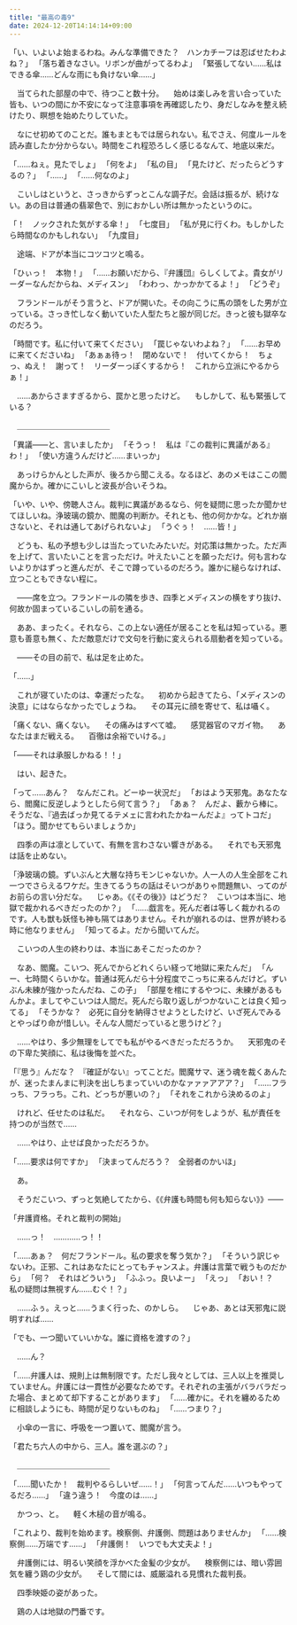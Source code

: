 ```yaml
---
title: "最高の毒9"
date: 2024-12-20T14:14:14+09:00
---
```

「い、いよいよ始まるわね。みんな準備できた？　ハンカチーフは忍ばせたわよね？」
「落ち着きなさい。リボンが曲がってるわよ」
「緊張してない……私はできる傘……どんな雨にも負けない傘……」

　当てられた部屋の中で、待つこと数十分。
　始めは楽しみを言い合っていた皆も、いつの間にか不安になって注意事項を再確認したり、身だしなみを整え続けたり、瞑想を始めたりしていた。

　なにせ初めてのことだ。誰もまともでは居られない。私でさえ、何度ルールを読み直したか分からない。時間をこれ程恐ろしく感じるなんて、地底以来だ。

「……ねぇ。見たでしょ」
「何をよ」
「私の目」
「見たけど、だったらどうするの？」
「……」
「……何なのよ」

　こいしはというと、さっきからずっとこんな調子だ。会話は振るが、続けない。あの目は普通の翡翠色で、別におかしい所は無かったというのに。

「！　ノックされた気がする傘！」
「七度目」
「私が見に行くわ。もしかしたら時間なのかもしれない」
「九度目」

　途端、ドアが本当にコツコツと鳴る。

「ひぃっ！　本物！」
「……お願いだから、『弁護団』らしくしてよ。貴女がリーダーなんだからね、メディスン」
「わわっ、かっかかてるよ！」
「どうぞ」

　フランドールがそう言うと、ドアが開いた。その向こうに馬の頭をした男が立っている。さっき忙しなく動いていた人型たちと服が同じだ。きっと彼も獄卒なのだろう。

「時間です。私に付いて来てください」
「罠じゃないわよね？」
「……お早めに来てくださいね」
「あぁぁ待っ！　閉めないで！　付いてくから！　ちょっ、ぬえ！　謝って！　リーダーっぽくするから！　これから立派にやるからぁ！」

　……あからさますぎるから、罠かと思ったけど。
　もしかして、私も緊張している？

　＿＿＿＿＿＿＿＿＿＿＿＿


「異議――と、言いましたか」
「そうっ！　私は『この裁判に異議がある』わ！」
「使い方違うんだけど……まいっか」

　あっけらかんとした声が、後ろから聞こえる。なるほど、あのメモはここの閻魔からか。確かにこいしと波長が合いそうね。

「いや、いや、傍聴人さん。裁判に異議があるなら、何を疑問に思ったか聞かせてほしいね。浄玻璃の鏡か、閻魔の判断か。それとも、他の何かかな。どれか崩さないと、それは通してあげられないよ」
「うぐぅ！　……皆！」

　どうも、私の予想も少しは当たっていたみたいだ。対応策は無かった。ただ声を上げて、言いたいことを言っただけ。叶えたいことを願っただけ。何も言わないよりかはずっと進んだが、そこで蹲っているのだろう。誰かに縋らなければ、立つこともできない程に。

　――席を立つ。フランドールの隣を歩き、四季とメディスンの横をすり抜け、何故か固まっているこいしの前を通る。

　ああ、まったく。それなら、この上ない適任が居ることを私は知っている。悪意も善意も無く、ただ敵意だけで文句を行動に変えられる扇動者を知っている。

　――その目の前で、私は足を止めた。

「……」

　これが寝ていたのは、幸運だったな。
　初めから起きてたら、「メディスンの決意」にはならなかったでしょうね。
　その耳元に顔を寄せて、私は囁く。


「痛くない、痛くない。
　その痛みはすべて嘘。
　感覚器官のマガイ物。
　あなたはまだ戦える。
　百徹は余裕でいける。」
　

「――それは承服しかねる！！」


　はい、起きた。

「って……あん？　なんだこれ。どーゆー状況だ」
「おはよう天邪鬼。あなたなら、閻魔に反逆しようとしたら何て言う？」
「あぁ？　んだよ、藪から棒に。そうだな、『過去ばっか見てるテメェに言われたかねーんだよ』ってトコだ」
「ほう。聞かせてもらいましょうか」

　四季の声は凛としていて、有無を言わさない響きがある。
　それでも天邪鬼は話を止めない。

「浄玻璃の鏡。ずいぶんと大層な持ちモンじゃないか。人一人の人生全部をこれ一つでさらえるワケだ。生きてるうちの話はそいつがありゃ問題無い、ってのがお前らの言い分だな。
　じゃあ。《《その後》》はどうだ？　こいつは本当に、地獄で裁かれるべきだったのか？」
「……戯言を。死んだ者は等しく裁かれるのです。人も獣も妖怪も神も隔てはありません。それが崩れるのは、世界が終わる時に他なりません」
「知ってるよ。だから聞いてんだ。

　こいつの人生の終わりは、本当にあそこだったのか？　

　なあ、閻魔。こいつ、死んでからどれくらい経って地獄に来たんだ」
「んー、七時間くらいかな。普通は死んだら十分程度でこっちに来るんだけど。ずいぶん未練が強かったんだね、この子」
「部屋を棺にするやつに、未練があるもんかよ。ましてやこいつは人間だ。死んだら取り返しがつかないことは良く知ってる」
「そうかな？　必死に自分を納得させようとしたけど、いざ死んでみるとやっぱり命が惜しい。そんな人間だっていると思うけど？」

　……やはり、多少無理をしてでも私がやるべきだっただろうか。
　天邪鬼のその下卑た笑顔に、私は後悔を並べた。

「『思う』んだな？　『確証がない』ってことだ。閻魔サマ、迷う魂を裁くあんたが、迷ったまんまに判決を出しちまっていいのかなァァァアアア？」
「……フラっち、フラっち。これ、どっちが悪いの？」
「それをこれから決めるのよ」

　けれど、任せたのは私だ。
　それなら、こいつが何をしようが、私が責任を持つのが当然で……

　……やはり、止せば良かっただろうか。

「……要求は何ですか」
「決まってんだろう？　全弱者のかいほ」

　あ。

　そうだこいつ、ずっと気絶してたから、《《弁護も時間も何も知らない》》――

「弁護資格。それと裁判の開始」

　……っ！　…………っ！！

「……あぁ？　何だフランドール。私の要求を奪う気か？」
「そういう訳じゃないわ。正邪、これはあなたにとってもチャンスよ。弁護は言葉で戦うものだから」
「何？　それはどういう」
「ふふっ。良いよー」
「えっ」
「おい！？　私の疑問は無視すん……むぐ！？」

　……ふぅ。えっと……うまく行った、のかしら。
　じゃあ、あとは天邪鬼に説明すれば……

「でも、一つ聞いていいかな。誰に資格を渡すの？」

　……ん？

「……弁護人は、規則上は無制限です。ただし我々としては、三人以上を推奨していません。弁護には一貫性が必要なためです。それぞれの主張がバラバラだった場合、まとめて却下することがあります」
「……確かに。それを纏めるために相談しようにも、時間が足りないものね」
「……つまり？」

　小傘の一言に、呼吸を一つ置いて、閻魔が言う。


「君たち六人の中から、三人。誰を選ぶの？」

　＿＿＿＿＿＿＿＿＿＿＿＿



「……聞いたか！　裁判やるらしいぜ……！」
「何言ってんだ……いつもやってるだろ……」
「違う違う！　今度のは……」

　かつっ、と。
　軽く木槌の音が鳴る。

「これより、裁判を始めます。検察側、弁護側、問題はありませんか」
「……検察側……万端です……」
「弁護側！　いつでも大丈夫よ！」

　弁護側には、明るい笑顔を浮かべた金髪の少女が。
　検察側には、暗い雰囲気を纏う鶏の少女が。
　そして間には、威厳溢れる見慣れた裁判長。


　四季映姫の姿があった。


　鶏の人は地獄の門番です。
